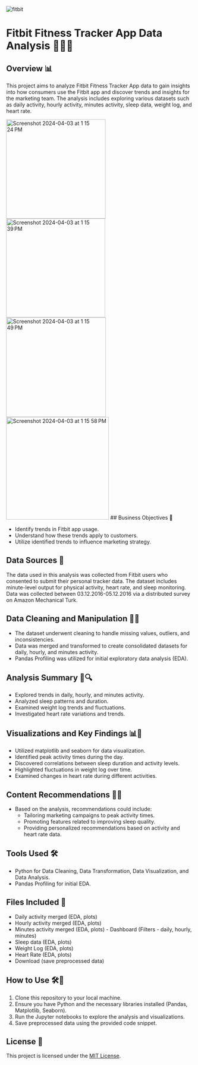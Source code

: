 ![fitbit ](https://github.com/Adityaabhiram315/Fitbit-Consumer-Behaviour-Analysis/assets/95640107/cba7a419-2a97-4046-ac3b-d42e6bc96f96)




# Fitbit Fitness Tracker App Data Analysis 🏃‍♂️💤

## Overview 📊

This project aims to analyze Fitbit Fitness Tracker App data to gain insights into how consumers use the Fitbit app and discover trends and insights for the marketing team. The analysis includes exploring various datasets such as daily activity, hourly activity, minutes activity, sleep 
data, weight log, and heart rate.


<img width="267" alt="Screenshot 2024-04-03 at 1 15 24 PM" src="https://github.com/Adityaabhiram315/Fitbit-Consumer-Behaviour-Analysis/assets/95640107/34d3108f-a2ca-44a0-8fec-b224ba24f215">
<img width="266" alt="Screenshot 2024-04-03 at 1 15 39 PM" src="https://github.com/Adityaabhiram315/Fitbit-Consumer-Behaviour-Analysis/assets/95640107/5d3d235a-07aa-477d-b55f-c0afca3a563d">
<img width="268" alt="Screenshot 2024-04-03 at 1 15 49 PM" src="https://github.com/Adityaabhiram315/Fitbit-Consumer-Behaviour-Analysis/assets/95640107/d16c6ccd-a164-4894-b36a-1c9fe2792348">
<img width="276" alt="Screenshot 2024-04-03 at 1 15 58 PM" src="https://github.com/Adityaabhiram315/Fitbit-Consumer-Behaviour-Analysis/assets/95640107/f215865a-5cdb-4e01-b572-bcb17351daa9">
## Business Objectives 🎯

- Identify trends in Fitbit app usage.
- Understand how these trends apply to customers.
- Utilize identified trends to influence marketing strategy.

## Data Sources 📂

The data used in this analysis was collected from Fitbit users who consented to submit their personal tracker data. The dataset includes minute-level output for physical activity, heart rate, and sleep monitoring. Data was collected between 03.12.2016-05.12.2016 via a distributed survey on Amazon Mechanical Turk.

## Data Cleaning and Manipulation 🧹🔧

- The dataset underwent cleaning to handle missing values, outliers, and inconsistencies.
- Data was merged and transformed to create consolidated datasets for daily, hourly, and minutes activity.
- Pandas Profiling was utilized for initial exploratory data analysis (EDA).

## Analysis Summary 📝🔍

- Explored trends in daily, hourly, and minutes activity.
- Analyzed sleep patterns and duration.
- Examined weight log trends and fluctuations.
- Investigated heart rate variations and trends.

## Visualizations and Key Findings 📊🔑

- Utilized matplotlib and seaborn for data visualization.
- Identified peak activity times during the day.
- Discovered correlations between sleep duration and activity levels.
- Highlighted fluctuations in weight log over time.
- Examined changes in heart rate during different activities.

## Content Recommendations 📌💡

- Based on the analysis, recommendations could include:
  - Tailoring marketing campaigns to peak activity times.
  - Promoting features related to improving sleep quality.
  - Providing personalized recommendations based on activity and heart rate data.

## Tools Used 🛠️

- Python for Data Cleaning, Data Transformation, Data Visualization, and Data Analysis.
- Pandas Profiling for initial EDA.

## Files Included 📄

- Daily activity merged (EDA, plots)
- Hourly activity merged (EDA, plots)
- Minutes activity merged (EDA, plots) - Dashboard (Filters - daily, hourly, minutes)
- Sleep data (EDA, plots)
- Weight Log (EDA, plots)
- Heart Rate (EDA, plots)
- Download (save preprocessed data)

## How to Use 🛠️📝

1. Clone this repository to your local machine.
2. Ensure you have Python and the necessary libraries installed (Pandas, Matplotlib, Seaborn).
3. Run the Jupyter notebooks to explore the analysis and visualizations.
4. Save preprocessed data using the provided code snippet.

## License 📜

This project is licensed under the [MIT License](link-to-license-file).

